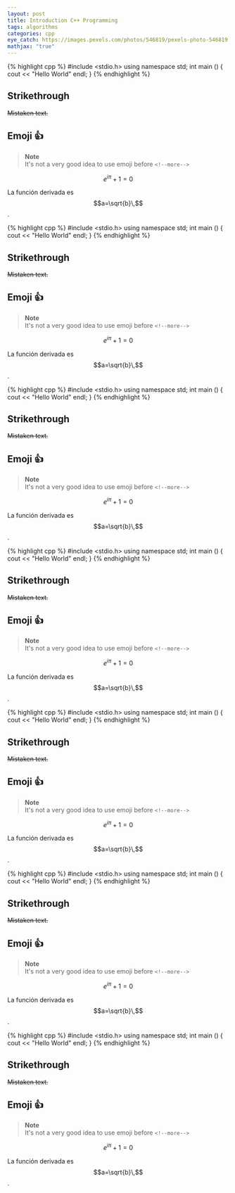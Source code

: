 ```yaml
---
layout: post
title: Introduction C++ Programming
tags: algorithms
categories: cpp
eye_catch: https://images.pexels.com/photos/546819/pexels-photo-546819.jpeg
mathjax: "true"
---
```


{% highlight cpp %}
#include <stdio.h>
using namespace std;
int main ()
{
	cout << "Hello World" endl;
}
{% endhighlight %}

## Strikethrough

~~Mistaken text.~~

## Emoji :+1:

> **Note**  
> It's not a very good idea to use emoji before `<!--more-->`

$$e^{i\pi} + 1 = 0$$

La función derivada es $$a=\sqrt{b}\,$$.

{% highlight cpp %}
#include <stdio.h>
using namespace std;
int main ()
{
	cout << "Hello World" endl;
}
{% endhighlight %}

## Strikethrough

~~Mistaken text.~~

## Emoji :+1:

> **Note**  
> It's not a very good idea to use emoji before `<!--more-->`

$$e^{i\pi} + 1 = 0$$

La función derivada es $$a=\sqrt{b}\,$$.


{% highlight cpp %}
#include <stdio.h>
using namespace std;
int main ()
{
	cout << "Hello World" endl;
}
{% endhighlight %}

## Strikethrough

~~Mistaken text.~~

## Emoji :+1:

> **Note**  
> It's not a very good idea to use emoji before `<!--more-->`

$$e^{i\pi} + 1 = 0$$

La función derivada es $$a=\sqrt{b}\,$$.


{% highlight cpp %}
#include <stdio.h>
using namespace std;
int main ()
{
	cout << "Hello World" endl;
}
{% endhighlight %}

## Strikethrough

~~Mistaken text.~~

## Emoji :+1:

> **Note**  
> It's not a very good idea to use emoji before `<!--more-->`

$$e^{i\pi} + 1 = 0$$

La función derivada es $$a=\sqrt{b}\,$$.


{% highlight cpp %}
#include <stdio.h>
using namespace std;
int main ()
{
	cout << "Hello World" endl;
}
{% endhighlight %}

## Strikethrough

~~Mistaken text.~~

## Emoji :+1:

> **Note**  
> It's not a very good idea to use emoji before `<!--more-->`

$$e^{i\pi} + 1 = 0$$

La función derivada es $$a=\sqrt{b}\,$$.


{% highlight cpp %}
#include <stdio.h>
using namespace std;
int main ()
{
	cout << "Hello World" endl;
}
{% endhighlight %}

## Strikethrough

~~Mistaken text.~~

## Emoji :+1:

> **Note**  
> It's not a very good idea to use emoji before `<!--more-->`

$$e^{i\pi} + 1 = 0$$

La función derivada es $$a=\sqrt{b}\,$$.


{% highlight cpp %}
#include <stdio.h>
using namespace std;
int main ()
{
	cout << "Hello World" endl;
}
{% endhighlight %}

## Strikethrough

~~Mistaken text.~~

## Emoji :+1:

> **Note**  
> It's not a very good idea to use emoji before `<!--more-->`

$$e^{i\pi} + 1 = 0$$

La función derivada es $$a=\sqrt{b}\,$$.
